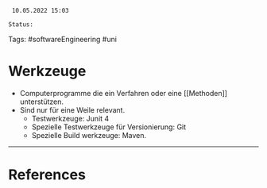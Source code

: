 	 10.05.2022 15:03
	
	Status: 
	
Tags: #softwareEngineering #uni 

# Werkzeuge
- Computerprogramme die ein Verfahren oder eine [[Methoden]] unterstützen.
- Sind nur für eine Weile relevant.
	- Testwerkzeuge: Junit 4
	- Spezielle Testwerkzeuge für Versionierung: Git
	- Spezielle Build werkzeuge: Maven.














---
# References